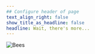```yaml
---
## Configure header of page
text_align_right: false
show_title_as_headline: false
headline: Wait, there's more...
---
```

![Bees](img/Beeworkface.jpeg)
<!-- this is a subheadline -->
